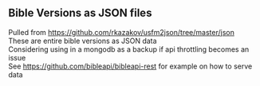 ## Bible Versions as JSON files

Pulled from https://github.com/rkazakov/usfm2json/tree/master/json  
These are entire bible versions as JSON data  
Considering using in a mongodb as a backup if api throttling becomes an issue  
See https://github.com/bibleapi/bibleapi-rest for example on how to serve data  
